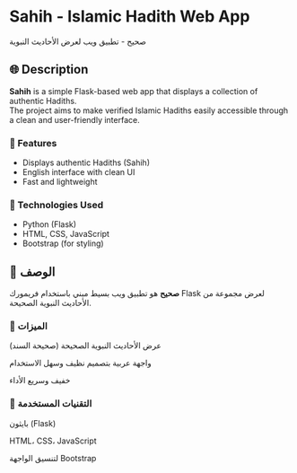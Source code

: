 # Sahih - Islamic Hadith Web App  
صحيح - تطبيق ويب لعرض الأحاديث النبوية

## 🌐 Description

**Sahih** is a simple Flask-based web app that displays a collection of authentic Hadiths.  
The project aims to make verified Islamic Hadiths easily accessible through a clean and user-friendly interface.

### 🚀 Features
- Displays authentic Hadiths (Sahih)
- English interface with clean UI
- Fast and lightweight

### 🔧 Technologies Used
- Python (Flask)
- HTML, CSS, JavaScript
- Bootstrap (for styling)


## 📘 الوصف

**صحيح** هو تطبيق ويب بسيط مبني باستخدام فريمورك Flask لعرض مجموعة من الأحاديث النبوية الصحيحة.

### 🚀 الميزات

 عرض الأحاديث النبوية الصحيحة (صحيحة السند)

 واجهة عربية بتصميم نظيف وسهل الاستخدام

 خفيف وسريع الأداء

### 🔧 التقنيات المستخدمة

 بايثون (Flask)

HTML، CSS، JavaScript


لتنسيق الواجهة Bootstrap


